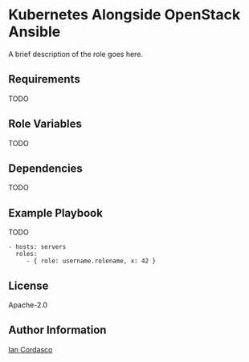 Kubernetes Alongside OpenStack Ansible
======================================

A brief description of the role goes here.

Requirements
------------

TODO

Role Variables
--------------

TODO

Dependencies
------------

TODO

Example Playbook
----------------

TODO

    - hosts: servers
      roles:
         - { role: username.rolename, x: 42 }

License
-------

Apache-2.0

Author Information
------------------

[Ian Cordasco](mailto:ian.cordasco@rackspace.com)
